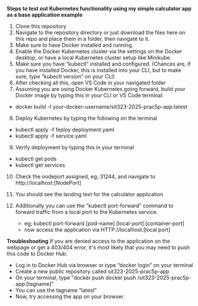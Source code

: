 **Steps to test out Kubernetes functionality using my simple calculator app as a base application example**
1.	Clone this repository
2.	Navigate to the repository directory or just download the files here on this repo and place them in a folder, then navigate to it.
3.	Make sure to have Docker installed and running.
4.	Enable the Docker Kubernetes cluster via the settings on the Docker desktop, or have a local Kubernetes cluster setup like Minikube.
5.	Make sure you have “kubectl” installed and configured. (Chances are, if you have installed Docker, this is installed into your CLI, but to make sure, type “kubectl version” on your CLI)
6.	After checking all this, open VS Code in your navigated folder
7.	Assuming you are using Docker Kubernetes going forward, build your Docker image by typing this in your CLI or VS Code terminal:
   
-	docker build -t your-docker-username/sit323-2025-prac5p-app:latest
  
8.	Deploy Kubernetes by typing the following on the terminal
   
-	kubectl apply -f feploy deployment.yaml
-	kubectl apply -f service.yaml
  
9.	Verify deployment by typing this in your terminal
    
-	kubectl get pods
-	kubectl get services
  
10.	Check the nodeport assigned, eg; 31244, and navigate to http://localhost:[NodePort]
11.	You should see the landing text for the calculator application

12.	Additionally you can use the "kubectl port-forward" command to forward traffic from a local port to the Kubernetes service.
    - eg; kubectl port-forward [pod-name] [local-port]:[container-port]
    - now access the application via HTTP://localhost:[local port]
    
**Troubleshooting**
If you are denied access to the application on the webpage or get a 403/404 error, it's most likely that you may need to push this code to Docker Hub.
-	Log in to Docker Hub via browser or type “docker login” on your terminal
-	Create a new public repository called sit323-2025-prac5p-app
-	On your terminal, type "docker push docker push <your docker hub username>/sit323-2025-prac5p-app:[tagname]"
-	You can use the tagname “latest”
-	Now, try accessing the app on your browser.
